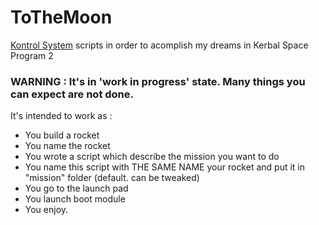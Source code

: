 # ToTheMoon
[Kontrol System](https://github.com/untoldwind/KontrolSystem2) scripts in order to acomplish my dreams in Kerbal Space Program 2

### WARNING : It's in 'work in progress' state. Many things you can expect are not done.

It's intended to work as :
- You build a rocket
- You name the rocket
- You wrote a script which describe the mission you want to do
- You name this script with THE SAME NAME your rocket and put it in "mission" folder (default. can be tweaked)
- You go to the launch pad
- You launch boot module
- You enjoy.
